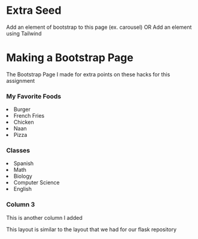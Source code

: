 <html>
    <head>
    <link rel="stylesheet" href="extra.css">
    <link rel="stylesheet" href="https://cdn.jsdelivr.net/npm/bootstrap@4.0.0/dist/css/bootstrap.min.css" integrity="sha384-Gn5384xqQ1aoWXA+058RXPxPg6fy4IWvTNh0E263XmFcJlSAwiGgFAW/dAiS6JXm" crossorigin="anonymous">
    </head>
    <body>
    <script src="https://code.jquery.com/jquery-3.2.1.slim.min.js" integrity="sha384-KJ3o2DKtIkvYIK3UENzmM7KCkRr/rE9/Qpg6aAZGJwFDMVNA/GpGFF93hXpG5KkN" crossorigin="anonymous"></script>
    <script src="https://cdn.jsdelivr.net/npm/popper.js@1.12.9/dist/umd/popper.min.js" integrity="sha384-ApNbgh9B+Y1QKtv3Rn7W3mgPxhU9K/ScQsAP7hUibX39j7fakFPskvXusvfa0b4Q" crossorigin="anonymous"></script>
    <script src="https://cdn.jsdelivr.net/npm/bootstrap@4.0.0/dist/js/bootstrap.min.js" integrity="sha384-JZR6Spejh4U02d8jOt6vLEHfe/JQGiRRSQQxSfFWpi1MquVdAyjUar5+76PVCmYl" crossorigin="anonymous"></script>
    
<div class="index-header">
    <h1>Extra Seed</h1>
    <p>Add an element of bootstrap to this page (ex. carousel) OR Add an element using Tailwind</p>
<div class="container-fluid p-5 bg-primary text-white text-center">
  <h1>Making a Bootstrap Page</h1>
  <p>The Bootstrap Page I made for extra points on these hacks for this assignment</p> 
</div>
  
<div class="container mt-5">
  <div class="row">
    <div class="col-sm-4">
      <h3>My Favorite Foods</h3>
      <li>Burger</li>
      <li>French Fries</li>
      <li>Chicken</li>
      <li>Naan</li>
      <li>Pizza</li>
    </div>
    <div class="col-sm-4">
      <h3>Classes</h3>
      <li>Spanish</li>
      <li>Math</li>
      <li>Biology</li>
      <li>Computer Science</li>
      <li>English</li>
    </div>
    <div class="col-sm-4">
      <h3>Column 3</h3>        
      <p>This is another column I added</p>
      <p>This layout is similar to the layout that we had for our flask repository</p>
    </div>
  </div>
</div>
</div>

